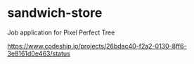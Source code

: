 sandwich-store
==============

Job application for Pixel Perfect Tree

https://www.codeship.io/projects/26bdac40-f2a2-0130-8ff6-3e8161d0e463/status